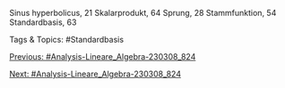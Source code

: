 Sinus hyperbolicus, 21
Skalarprodukt, 64
Sprung, 28
Stammfunktion, 54
Standardbasis, 63

   Tags & Topics:
   #Standardbasis

[Previous: #Analysis-Lineare_Algebra-230308_824](Analysis-Lineare_Algebra-230308_824.md)

[Next: #Analysis-Lineare_Algebra-230308_824](Analysis-Lineare_Algebra-230308_824.md)